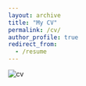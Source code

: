 ```yaml
---
layout: archive
title: "My CV"
permalink: /cv/
author_profile: true
redirect_from:
  - /resume
---
```


<!-- <div>
<iframe class=".page__iframe" src="HarrietPeel_CV.html" seamless></iframe>
</div> -->

<img src="https://pinpea.github.io/harrietpeel/images/HarrietCV.jpg" alt="cv"/>

<!-- ![cv](_pages/HarrietCV.jpg) -->

<!-- <div id="includedContent"></div> -->
<!--
Name: **Harriet Peel**

# Current Employment

University of Manchester March 2019 - present
Postdoctoral Researcher, Robotics for Extreme Environments Group.

I am working with Sellafield Ltd, Britain's first commercial nuclear power station, to develop robotic platforms that can be used on-site for monitoring of legacy facilities. I am taking a low TRL project to a high TRL, and working to enhance existing capabilities and provide further features. In 2019 I deployed a version of this platform for indoor monitoring of a legacy facility on the Sellafield site. I am also guiding the commercialisation of the robotic platform, alongside Nuvia Ltd.

Throughout the project, I have been working closely with our customers at Sellafield Ltd to ensure delivery of the robotic platform, and I have recently been involved in a workshop to guide the adoption of robotic platforms more widely on site.

# Technical Skills

- I am proficient in the use of Linux, Bash, Python, MATLAB, C++ and git
  source control.

- Using the Robot Operating System (ROS) to implement autonomous
  navigation solutions in outdoor inspection environment and Gazebo
  for simulating outdoor environments.

- Integration of open-source and existing algorithms on a robotic platform, including
  state-machine methods to allow mission planning and more complex robot behaviours.

- Use of AngularJS and other web technologies to create a user-interface to communicate
  with ROS, allowing the control of the robotic platform from non-Linux devices.

- Applied machine Learning / AI using Caffe, Tensorflow, Scikit-Learn.

- Use of Docker and Singularity to create containers to create repeatable
  instances of my work that could also be ported to a remote computer, such as the
  High performance computing on the Leeds ARC3 system, which I used to train
  Deep-Learning models for the detection of cracks in images of roads and pavements.

- Building hardware, electronics and programming robots for use in
  difficult outdoor environments.

- Worked with different platforms including the ClearPath Jackal, Husky and AnyBotics
  Anymal legged robot.

- Implementation of different technologies and sensors including:
  stereo cameras, LiDARs (2D and 3D) on different robotic platforms.

I am also a trained member of the Software Carpentries and run workshops
to help others use tools such as Python, Unix and git to increase the
repeatability of their scientific outputs.

# Education

University of Leeds UK
PhD - Robots for bridge bearing inspection September 2015 - March 2019

- Supervisors: Professor Anthony G. Cohn, Dr Raul Fuentes.
- Part of the self-repairing cities project (http://selfrepairingcities.com/)
- Funded by ESPRC and the University of Leeds.
- My PhD focused on the development and operation of autonomous robots for
  inspection of bridges. Deep learning and AI for visual inspection tasks, including
  segmentation of cracks in images of concrete.

University of Bristol UK
MEng (Hons) Aeronautical Engineering (1st class) 2011-2015

- Final year project: Efficient implementation of computational fluid dynamics for modelling vortices around aircraft wing tips.
- Relevant modules: Satellite mechanics and space, robot dynamics, aerodynamics, UAV system design, energy generation for 21st century.

# Internship

**BAE Systems (Internship), 2014:** A three month internship including
work for the heads of discipline in Aerodynamics, Aircraft Structures,
Aircraft Systems and Research disciplines. My roles included
interviewing heads of department to find which tasks in an aircraft
design were most dependent on other disciplines to allow better
modelling of aircraft systems.

# Competitions and Summer Schools

**Resilient Infrastructure Robotics Challenge 2017:** Team competition
addressing the inspection, repair and maintenance of critical
infrastructure and our solution to automation of vehicles in
construction sites. Our solution used a computer vision system on-board
a drone to monitor, track and direct small-scale construction vehicles
and was featured on the BBC documentary 'Invented in the North'.

**ESPRC National Intelligent Robotics Prototyping Workshop, 2016**: As
part of a team at this workshop I built a robot for detecting and
carrying objects to a user. During this workshop, I was featured in a
video that was published by the University of Leeds.

**Summer School, 2016**: I attended the British Machine Vision
Association (BVMA) summer school in 2016 on computer vision, machine
learning, AI and its applications.

**Communications Training** I was selected to attend a scientific
communications masterclass led by Dr Maggie Aderin-Pollock.

# Public Speaking and Scientific Outreach

- **Industry Outreach:** I presented at SPRINT robotics conference in 2019.
  During my PhD I also resented a stall at Digital Construction
  Week 2017 and Eco-build 2018 at the ExceL Arena, London for public
  and special interest groups to inform and educate about the role of
  robotics in the construction sector.

- **Event Organisation:** I organised a 24 hour Hackathon in Financial
  Technology at the University of Leeds with industry partners
  (including PWC and YBS).

- I organised an academic conference to celebrate the Robotics research
  carried out at the University of Leeds.

- **Scientific Speaking:** I presented work at the Royal Academy of
  Engineering Research Forum in London, 2017.

- I presented my work on navigation for bridge inspection robots at two
  international conferences.

- **Scientific Outreach:** I participated in events for school
  children including events to teach school girls to program and
  general school robotics events.

# Selected Publications

- H. Peel, A. G. Cohn, S.Luo and R. Fuentes, Localisation of a Mobile
  Robot for Bridge Bearing Inspection, July 2017, Automation in
  Construction.

- H. Peel, A. G. Cohn, S.Luo and R. Fuentes, An Improved Robot for
  Bridge Inspection, Pages 663-670, 2017 Proceedings of the 34$^{th}$
  International Symposium on Automation and Robotics in Construction,
  Taipei, Taiwan.

- Pauly, L,; H. Peel, S. Luo, D. Hogg and R. Fuentes, Deeper Networks
  for Pavement Crack Detection, Pages 479-485, 2017 Proceedings of the
  34$^{th}$ International Symposium on Automation and Robotics in
  Construction, Taipei, Taiwan.

- Hall, J. Rendall, TCS Allen, CB & Peel, H (2015). A multi-physics
  computational model of fuel sloshing effects on aeroelastic
  behaviour. _Journal of Fluids and Structures_ 56. pp. 11-32.
  -->
